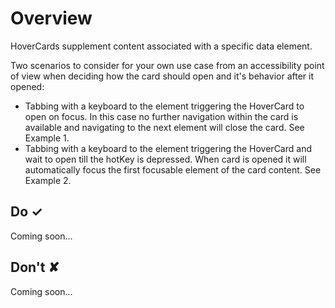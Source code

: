 # Overview
HoverCards supplement content associated with a specific data element.

Two scenarios to consider for your own use case from an accessibility point of view when deciding how the card should open and it&#39;s behavior after it opened:

- Tabbing with a keyboard to the element triggering the HoverCard to open on focus. In this case no further navigation within the card is available and navigating to the next element will close the card. See Example 1.
- Tabbing with a keyboard to the element triggering the HoverCard and wait to open till the hotKey is depressed. When card is opened it will automatically focus the first focusable element of the card content. See Example 2.



## Do &#10003;
Coming soon...

## Don't &#10008;
Coming soon...